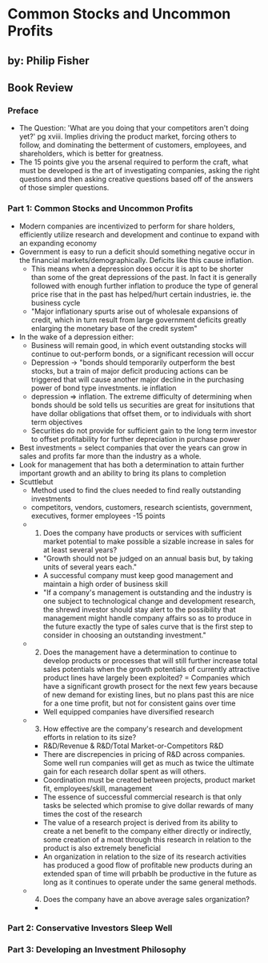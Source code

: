 # Common Stocks and Uncommon Profits 
## by: Philip Fisher

## Book Review

### Preface

  - The Question: 'What are you doing that your competitors aren't doing yet?' pg xviii. Implies driving the product market, forcing others to follow, and dominating the betterment of customers, employees, and shareholders, which is better for greatness.
  - The 15 points give you the arsenal required to perform the craft, what must be developed is the art of investigating companies, asking the right questions and then asking creative questions based off of the answers of those simpler questions.

### Part 1: Common Stocks and Uncommon Profits

  - Modern companies are incentivized to perform for share holders, efficiently utilize research and development and continue to expand with an expanding economy
  - Government is easy to run a deficit should something negative occur in the financial markets/demographically. Deficits like this cause inflation.
      - This means when a depression does occur it is apt to be shorter than some of the great depressions of the past. In fact it is generally followed with enough further inflation to produce the type of general price rise that in the past has helped/hurt certain industries, ie. the business cycle
      - "Major inflationary spurts arise out of wholesale expansions of credit, which in turn result from large government deficits greatly enlarging the monetary base of the credit system"
  - In the wake of a depression either:
      - Business will remain good, in which event outstanding stocks will continue to out-perform bonds, or a significant recession will occur
      - Depression -> "bonds should temporarily outperform the best stocks, but a train of major deficit producing actions can be triggered that will cause another major decline in the purchasing power of bond type investments. ie inflation
      - depression => inflation. The extreme difficulty of determining when bonds should be sold tells us securities are great for insitutions that have dollar obligations that offset them, or to individuals with short term objectives
      - Securities do not provide for sufficient gain to the long term investor to offset profitability for further depreciation in purchase power
 - Best investments = select companies that over the years can grow in sales and profits far more than the industry as a whole.
 - Look for management that has both a determination to attain further important growth and an ability to bring its plans to completion
 - Scuttlebut
      - Method used to find the clues needed to find really outstanding investments
      - competitors, vendors, customers, research scientists, government, executives, former employees
  -15 points
      - 1. Does the company have products or services with sufficient market potential to make possible a sizable increase in sales for at least several years?
          - "Growth should not be judged on an annual basis but, by taking units of several years each."
          - A successful company must keep good management and maintain a high order of business skill
          - "If a company's management is outstanding and the industry is one subject to technological change and development research, the shrewd investor should stay alert to the possibility that management might handle company affairs so as to produce in the future exactly the type of sales curve that is the first step to consider in choosing an outstanding investment."
      - 2. Does the management have a determination to continue to develop products or processes that will still further increase total sales potentials when the growth potentials of currently attractive product lines have largely been exploited?
          = Companies which have a significant growth prosect for the next few years because of new demand for existing lines, but no plans past this are nice for a one time profit, but not for consistent gains over time
          - Well equipped companies have diversified research
      - 3. How effective are the company's research and development efforts in relation to its size?
          - R&D/Revenue & R&D/Total Market-or-Competitors R&D
          - There are discrepencies in pricing of R&D across companies. Some well run companies will get as much as twice the ultimate gain for each research dollar spent as will others.
          - Coordination must be created between projects, product market fit, employees/skill, management
          - The essence of successful commercial research is that only tasks be selected which promise to give dollar rewards of many times the cost of the research
          - The value of a research project is derived from its ability to create a net benefit to the company either directly or indirectly, some creation of a moat through this research in relation to the product is also extremely beneficial
          - An organization in relation to the size of its research activities has produced a good flow of profitable new products during an extended span of time will prbablh be productive in the future as long as it continues to operate under the same general methods.
      - 4. Does the company have an above average sales organization?
          - 

### Part 2: Conservative Investors Sleep Well

### Part 3: Developing an Investment Philosophy
